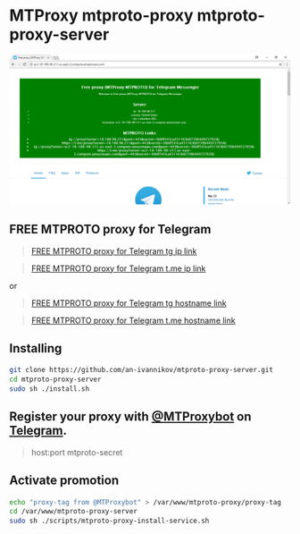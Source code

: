 # MTProxy mtproto-proxy mtproto-proxy-server

![mtproto-proxy-server](mtproto-proxy-server.png)

## FREE MTPROTO proxy for Telegram

> [FREE MTPROTO proxy for Telegram tg ip link](tg://proxy?server=18.188.98.211&port=443&secret=36bff543ca451163b07396449727658c)

> [FREE MTPROTO proxy for Telegram t.me ip link](https://t.me/proxy?server=18.188.98.211&port=443&secret=36bff543ca451163b07396449727658c)

or

> [FREE MTPROTO proxy for Telegram tg hostname link](tg://proxy?server=ec2-18-188-98-211.us-east-2.compute.amazonaws.com&port=443&secret=36bff543ca451163b07396449727658c)

> [FREE MTPROTO proxy for Telegram t.me hostname link](https://t.me/proxy?server=ec2-18-188-98-211.us-east-2.compute.amazonaws.com&port=443&secret=36bff543ca451163b07396449727658c)


## Installing

```bash
git clone https://github.com/an-ivannikov/mtproto-proxy-server.git
cd mtproto-proxy-server
sudo sh ./install.sh
```

## Register your proxy with [@MTProxybot](tg://resolve?domain=@MTProxybot) on [Telegram](https://www.telegram.org).

> host:port
> mtproto-secret

## Activate promotion

```bash
echo "proxy-tag from @MTProxybot" > /var/www/mtproto-proxy/proxy-tag
cd /var/www/mtproto-proxy-server
sudo sh ./scripts/mtproto-proxy-install-service.sh
```
